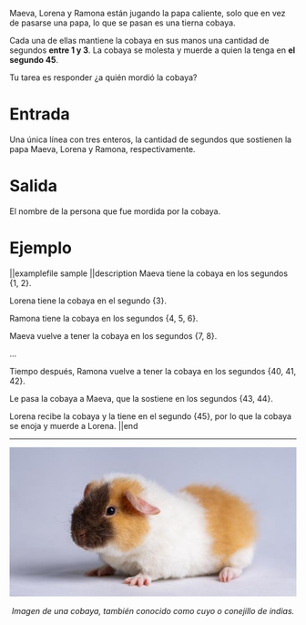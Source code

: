 Maeva, Lorena y Ramona están jugando la papa caliente, solo que en vez de pasarse una papa, lo que se pasan es una tierna cobaya.

Cada una de ellas mantiene la cobaya en sus manos una cantidad de segundos **entre 1 y 3**. La cobaya se molesta y muerde a quien la tenga en **el segundo 45**.

Tu tarea es responder ¿a quién mordió la cobaya?

# Entrada

Una única línea con tres enteros, la cantidad de segundos que sostienen la papa Maeva, Lorena y Ramona, respectivamente.

# Salida

El nombre de la persona que fue mordida por la cobaya.

# Ejemplo

||examplefile
sample
||description
Maeva tiene la cobaya en los segundos {1, 2}.

Lorena tiene la cobaya en el segundo {3}.

Ramona tiene la cobaya en los segundos {4, 5, 6}.

Maeva vuelve a tener la cobaya en los segundos {7, 8}.

...

Tiempo después, Ramona vuelve a tener la cobaya en los segundos {40, 41, 42}.

Le pasa la cobaya a Maeva, que la sostiene en los segundos {43, 44}.

Lorena recibe la cobaya y la tiene en el segundo {45}, por lo que la cobaya se enoja y muerde a Lorena.
||end

---

![](cobaya.jpeg)

<figcaption align = "center"><i>Imagen de una cobaya, también conocido como cuyo o conejillo de indias.</i></figcaption>
